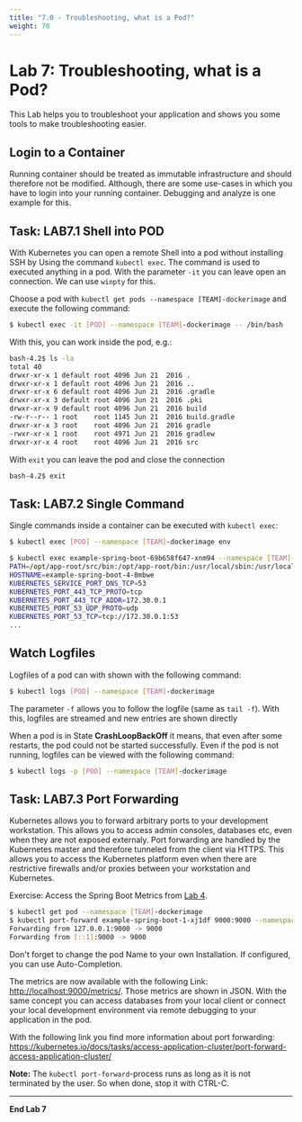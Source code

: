 ```yaml
---
title: "7.0 - Troubleshooting, what is a Pod?"
weight: 70
---
```


# Lab 7: Troubleshooting, what is a Pod?

This Lab helps you to troubleshoot your application and shows you some tools to make troubleshooting easier.

## Login to a Container

Running container should be treated as immutable infrastructure and should therefore not be modified. Although, there are some use-cases in which you have to login into your running container. Debugging and analyze is one example for this.


## Task: LAB7.1 Shell into POD


With Kubernetes you can open a remote Shell into a pod without installing SSH by Using the command `kubectl exec`. The command is used to executed anything in a pod. With the parameter `-it` you can leave open an connection. We can use `winpty` for this.

Choose a pod with `kubectl get pods --namespace [TEAM]-dockerimage` and execute the following command:

```bash
$ kubectl exec -it [POD] --namespace [TEAM]-dockerimage -- /bin/bash
```

With this, you can work inside the pod, e.g.:

```bash
bash-4.2$ ls -la
total 40
drwxr-xr-x 1 default root 4096 Jun 21  2016 .
drwxr-xr-x 1 default root 4096 Jun 21  2016 ..
drwxr-xr-x 6 default root 4096 Jun 21  2016 .gradle
drwxr-xr-x 3 default root 4096 Jun 21  2016 .pki
drwxr-xr-x 9 default root 4096 Jun 21  2016 build
-rw-r--r-- 1 root    root 1145 Jun 21  2016 build.gradle
drwxr-xr-x 3 root    root 4096 Jun 21  2016 gradle
-rwxr-xr-x 1 root    root 4971 Jun 21  2016 gradlew
drwxr-xr-x 4 root    root 4096 Jun 21  2016 src
```

With `exit` you can leave the pod and close the connection

```bash
bash-4.2$ exit
```

## Task: LAB7.2 Single Command

Single commands inside a container can be executed with `kubectl exec`:


```bash
$ kubectl exec [POD] --namespace [TEAM]-dockerimage env
```

```bash
$ kubectl exec example-spring-boot-69b658f647-xnm94 --namespace [TEAM]-dockerimage env
PATH=/opt/app-root/src/bin:/opt/app-root/bin:/usr/local/sbin:/usr/local/bin:/usr/sbin:/usr/bin:/sbin:/bin
HOSTNAME=example-spring-boot-4-8mbwe
KUBERNETES_SERVICE_PORT_DNS_TCP=53
KUBERNETES_PORT_443_TCP_PROTO=tcp
KUBERNETES_PORT_443_TCP_ADDR=172.30.0.1
KUBERNETES_PORT_53_UDP_PROTO=udp
KUBERNETES_PORT_53_TCP=tcp://172.30.0.1:53
...
```

## Watch Logfiles

Logfiles of a pod can with shown with the following command:


```bash
$ kubectl logs [POD] --namespace [TEAM]-dockerimage
```

The parameter `-f` allows you to follow the logfile (same as `tail -f`). With this, logfiles are streamed and new entries are shown directly

When a pod is in State **CrashLoopBackOff** it means, that even after some restarts, the pod could not be started successfully. Even if the pod is not running, logfiles can be viewed with the following command:


 ```bash
$ kubectl logs -p [POD] --namespace [TEAM]-dockerimage
```


## Task: LAB7.3 Port Forwarding

Kubernetes allows you to forward arbitrary ports to your development workstation. This allows you to access admin consoles, databases etc, even when they are not exposed externaly. Port forwarding are handled by the Kubernetes master and therefore tunneled from the client via HTTPS. This allows you to access the Kubernetes platform even when there are restrictive firewalls and/or proxies between your workstation and Kubernetes.

Exercise: Access the Spring Boot Metrics from [Lab 4](04_deploy_dockerimage.md).


```bash
$ kubectl get pod --namespace [TEAM]-dockerimage
$ kubectl port-forward example-spring-boot-1-xj1df 9000:9000 --namespace [TEAM]-dockerimage
Forwarding from 127.0.0.1:9000 -> 9000
Forwarding from [::1]:9000 -> 9000
```

Don't forget to change the pod Name to your own Installation. If configured, you can use Auto-Completion.

The metrics are now available with the following Link: [http://localhost:9000/metrics/](http://localhost:9000/metrics/).
Those metrics are shown in JSON. With the same concept you can access databases from your local client or connect your local development environment via remote debugging to your application in the pod.
 
With the following link you find more information about port forwarding: <https://kubernetes.io/docs/tasks/access-application-cluster/port-forward-access-application-cluster/>

**Note:** The `kubectl port-forward`-process runs as long as it is not terminated by the user. So when done, stop it with CTRL-C.

---

**End Lab 7**